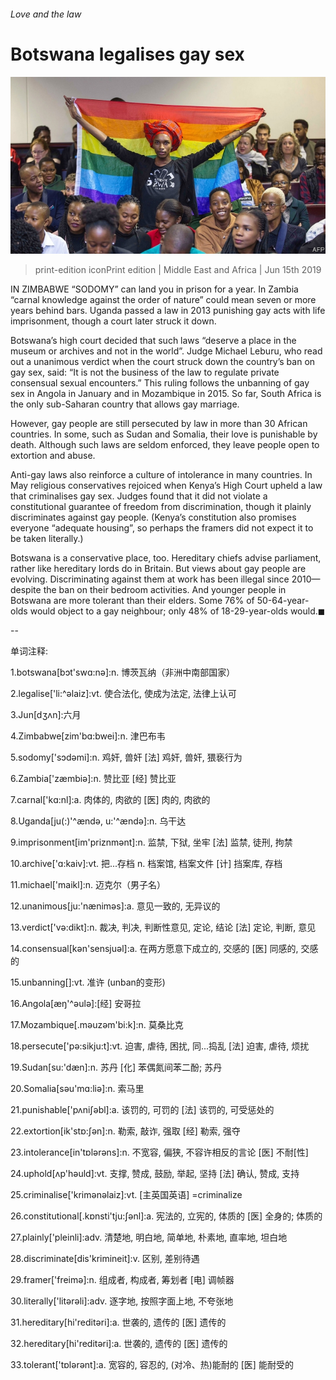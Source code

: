###### Love and the law

# Botswana legalises gay sex 

![image](images/20190615_MAP002_0.jpg) 

> print-edition iconPrint edition | Middle East and Africa | Jun 15th 2019 

IN ZIMBABWE “SODOMY” can land you in prison for a year. In Zambia “carnal knowledge against the order of nature” could mean seven or more years behind bars. Uganda passed a law in 2013 punishing gay acts with life imprisonment, though a court later struck it down. 

Botswana’s high court decided that such laws “deserve a place in the museum or archives and not in the world”. Judge Michael Leburu, who read out a unanimous verdict when the court struck down the country’s ban on gay sex, said: “It is not the business of the law to regulate private consensual sexual encounters.” This ruling follows the unbanning of gay sex in Angola in January and in Mozambique in 2015. So far, South Africa is the only sub-Saharan country that allows gay marriage. 

However, gay people are still persecuted by law in more than 30 African countries. In some, such as Sudan and Somalia, their love is punishable by death. Although such laws are seldom enforced, they leave people open to extortion and abuse. 

Anti-gay laws also reinforce a culture of intolerance in many countries. In May religious conservatives rejoiced when Kenya’s High Court upheld a law that criminalises gay sex. Judges found that it did not violate a constitutional guarantee of freedom from discrimination, though it plainly discriminates against gay people. (Kenya’s constitution also promises everyone “adequate housing”, so perhaps the framers did not expect it to be taken literally.) 

Botswana is a conservative place, too. Hereditary chiefs advise parliament, rather like hereditary lords do in Britain. But views about gay people are evolving. Discriminating against them at work has been illegal since 2010—despite the ban on their bedroom activities. And younger people in Botswana are more tolerant than their elders. Some 76% of 50-64-year-olds would object to a gay neighbour; only 48% of 18-29-year-olds would.◼ 

-- 

 单词注释:

1.botswana[bɔt'swɑ:nә]:n. 博茨瓦纳（非洲中南部国家） 

2.legalise['li:^әlaiz]:vt. 使合法化, 使成为法定, 法律上认可 

3.Jun[dʒʌn]:六月 

4.Zimbabwe[zim'bɑ:bwei]:n. 津巴布韦 

5.sodomy['sɔdәmi]:n. 鸡奸, 兽奸 [法] 鸡奸, 兽奸, 猥亵行为 

6.Zambia['zæmbiә]:n. 赞比亚 [经] 赞比亚 

7.carnal['kɑ:nl]:a. 肉体的, 肉欲的 [医] 肉的, 肉欲的 

8.Uganda[ju(:)'^ændә, u:'^ændә]:n. 乌干达 

9.imprisonment[im'priznmәnt]:n. 监禁, 下狱, 坐牢 [法] 监禁, 徒刑, 拘禁 

10.archive['ɑ:kaiv]:vt. 把...存档 n. 档案馆, 档案文件 [计] 挡案库, 存档 

11.michael['maikl]:n. 迈克尔（男子名） 

12.unanimous[ju:'nænimәs]:a. 意见一致的, 无异议的 

13.verdict['vә:dikt]:n. 裁决, 判决, 判断性意见, 定论, 结论 [法] 定论, 判断, 意见 

14.consensual[kәn'sensjuәl]:a. 在两方愿意下成立的, 交感的 [医] 同感的, 交感的 

15.unbanning[]:vt. 准许 (unban的变形) 

16.Angola[æŋ'^әulә]:[经] 安哥拉 

17.Mozambique[.mәuzәm'bi:k]:n. 莫桑比克 

18.persecute['pә:sikju:t]:vt. 迫害, 虐待, 困扰, 同...捣乱 [法] 迫害, 虐待, 烦扰 

19.Sudan[su:'dæn]:n. 苏丹 [化] 苯偶氮间苯二酚; 苏丹 

20.Somalia[sәu'mɑ:liә]:n. 索马里 

21.punishable['pʌniʃәbl]:a. 该罚的, 可罚的 [法] 该罚的, 可受惩处的 

22.extortion[ik'stɒ:ʃәn]:n. 勒索, 敲诈, 强取 [经] 勒索, 强夺 

23.intolerance[in'tɒlәrәns]:n. 不宽容, 偏狭, 不容许相反的言论 [医] 不耐[性] 

24.uphold[ʌp'hәuld]:vt. 支撑, 赞成, 鼓励, 举起, 坚持 [法] 确认, 赞成, 支持 

25.criminalise['krimənəlaiz]:vt. [主英国英语] =criminalize 

26.constitutional[.kɒnsti'tju:ʃәnl]:a. 宪法的, 立宪的, 体质的 [医] 全身的; 体质的 

27.plainly['pleinli]:adv. 清楚地, 明白地, 简单地, 朴素地, 直率地, 坦白地 

28.discriminate[dis'krimineit]:v. 区别, 差别待遇 

29.framer['freimә]:n. 组成者, 构成者, 筹划者 [电] 调帧器 

30.literally['litәrәli]:adv. 逐字地, 按照字面上地, 不夸张地 

31.hereditary[hi'reditәri]:a. 世袭的, 遗传的 [医] 遗传的 

32.hereditary[hi'reditәri]:a. 世袭的, 遗传的 [医] 遗传的 

33.tolerant['tɒlәrәnt]:a. 宽容的, 容忍的, (对冷、热)能耐的 [医] 能耐受的 

